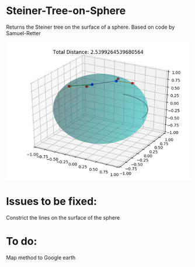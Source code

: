 # Steiner-Tree-on-Sphere
Returns the Steiner tree on the surface of a sphere. Based on code by Samuel-Retter

<img src="https://github.com/giopolykra/Steiner-Tree-on-Sphere/blob/master/Steiner_tree.png" width="2500">

# Issues to be fixed:
Constrict the lines on the surface of the sphere

# To do:
Map method to Google earth

